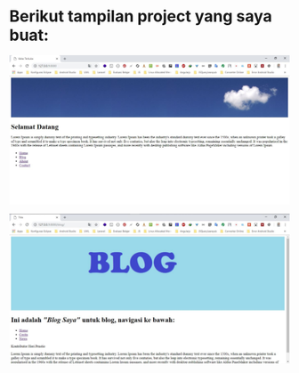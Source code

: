 # Berikut tampilan project yang saya buat:

![Home Page](https://github.com/heri56/mywebsite/blob/master/HomePage.jpg)

![Blog Page](https://github.com/heri56/mywebsite/blob/master/BlogPage.jpg)

